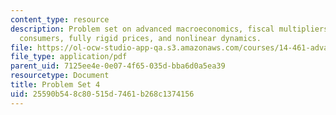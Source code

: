 ```yaml
---
content_type: resource
description: Problem set on advanced macroeconomics, fiscal multipliers with hand-to-mouth
  consumers, fully rigid prices, and nonlinear dynamics.
file: https://ol-ocw-studio-app-qa.s3.amazonaws.com/courses/14-461-advanced-macroeconomics-i-fall-2012/25590b548c80515d7461b268c1374156_MIT14_461F12_pset4.pdf
file_type: application/pdf
parent_uid: 7125ee4e-0e07-4f65-035d-bba6d0a5ea39
resourcetype: Document
title: Problem Set 4
uid: 25590b54-8c80-515d-7461-b268c1374156
---
```

